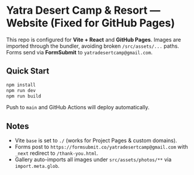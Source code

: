 
# Yatra Desert Camp & Resort — Website (Fixed for GitHub Pages)

This repo is configured for **Vite + React** and **GitHub Pages**. Images are imported through the bundler, avoiding broken `/src/assets/...` paths. Forms send via **FormSubmit** to `yatradesertcamp@gmail.com`.

## Quick Start

```bash
npm install
npm run dev
npm run build
```

Push to `main` and GitHub Actions will deploy automatically.

## Notes
- Vite `base` is set to `./` (works for Project Pages & custom domains).
- Forms post to `https://formsubmit.co/yatradesertcamp@gmail.com` with `_next` redirect to `/thank-you.html`.
- Gallery auto-imports all images under `src/assets/photos/**` via `import.meta.glob`.
